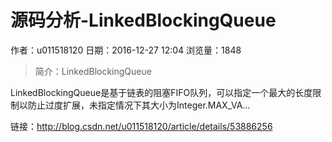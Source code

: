 # 源码分析-LinkedBlockingQueue
作者：u011518120
日期：2016-12-27 12:04
浏览量：1848
> 简介：LinkedBlockingQueue

LinkedBlockingQueue是基于链表的阻塞FIFO队列，可以指定一个最大的长度限制以防止过度扩展，未指定情况下其大小为Integer.MAX_VA...

 链接：http://blog.csdn.net/u011518120/article/details/53886256

